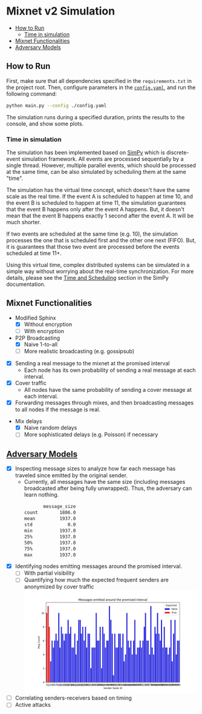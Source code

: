 # Mixnet v2 Simulation

* [How to Run](#how-to-run)
  + [Time in simulation](#time-in-simulation)
* [Mixnet Functionalities](#mixnet-functionalities)
* [Adversary Models](#adversary-models)

## How to Run

First, make sure that all dependencies specified in the `requirements.txt` in the project root.
Then, configure parameters in the [`config.yaml`](./config.yaml), and run the following command:
```bash
python main.py --config ./config.yaml
```
The simulation runs during a specified duration, prints the results to the console, and show some plots.

### Time in simulation

The simulation has been implemented based on [SimPy](https://simpy.readthedocs.io/en/latest/) which is discrete-event simulation framework.
All events are processed sequentially by a single thread.
However, multiple parallel events, which should be processed at the same time, can be also simulated by scheduling them at the same "time".

The simulation has the virtual time concept, which doesn't have the same scale as the real time.
If the event A is scheduled to happen at time 10, and the event B is scheduled to happen at time 11,
the simulation guarantees that the event B happens only after the event A happens.
But, it doesn't mean that the event B happens exactly 1 second after the event A. It will be much shorter.

If two events are scheduled at the same time (e.g. 10), the simulation processes the one that is scheduled first and the other one next (FIFO).
But, it is guarantees that those two event are processed before the events scheduled at time 11+.

Using this virtual time, complex distributed systems can be simulated in a simple way without worrying about the real-time synchronization.
For more details, please see the [Time and Scheduling](https://simpy.readthedocs.io/en/latest/topical_guides/time_and_scheduling.html#what-is-time) section in the SimPy documentation.

## Mixnet Functionalities
- Modified Sphinx
    - [x] Without encryption
    - [ ] With encryption
- P2P Broadcasting
  - [x] Naive 1-to-all
  - [ ] More realistic broadcasting (e.g. gossipsub)
- [x] Sending a real message to the mixnet at the promised interval
  - Each node has its own probability of sending a real message at each interval.
- [x] Cover traffic
  - All nodes have the same probability of sending a cover message at each interval.
- [x] Forwarding messages through mixes, and then broadcasting messages to all nodes if the message is real.
- Mix delays
  - [x] Naive random delays
  - [ ] More sophisticated delays (e.g. Poisson) if necessary

## [Adversary Models](https://www.notion.so/Mixnet-v2-Proof-of-Concept-102d0563e75345a3a6f1c11791fbd746?pvs=4#c5ffa49486ce47ed81d25028bc0d9d40)
- [x] Inspecting message sizes to analyze how far each message has traveled since emitted by the original sender.
  - Currently, all messages have the same size (including messages broadcasted after being fully unwrapped). Thus, the adversary can learn nothing.
    ```
           message_size
    count        1806.0
    mean         1937.0
    std             0.0
    min          1937.0
    25%          1937.0
    50%          1937.0
    75%          1937.0
    max          1937.0
    ```
- [x] Identifying nodes emitting messages around the promised interval.
  - [ ] With partial visibility
  - [ ] Quantifying how much the expected frequent senders are anonymized by cover traffic
  ![](./docs/msgs-around-interval.png)
- [ ] Correlating senders-receivers based on timing
- [ ] Active attacks